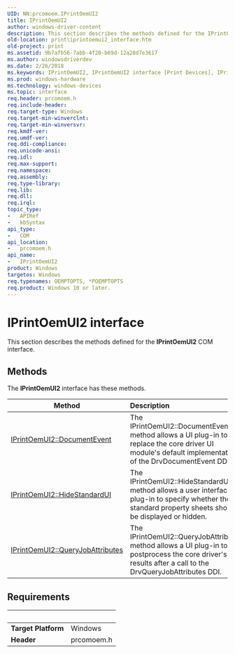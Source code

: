```yaml
---
UID: NN:prcomoem.IPrintOemUI2
title: IPrintOemUI2
author: windows-driver-content
description: This section describes the methods defined for the IPrintOemUI2 COM interface.
old-location: print\iprintoemui2_interface.htm
old-project: print
ms.assetid: 9b7afb56-7abb-4f20-b69d-12a28d7e3617
ms.author: windowsdriverdev
ms.date: 2/26/2018
ms.keywords: IPrintOemUI2, IPrintOemUI2 interface [Print Devices], IPrintOemUI2 interface [Print Devices], described, prcomoem/IPrintOemUI2, print.iprintoemui2_interface, print_unidrv-pscript_ui_838f6394-df99-4045-9059-6ff480212733.xml
ms.prod: windows-hardware
ms.technology: windows-devices
ms.topic: interface
req.header: prcomoem.h
req.include-header: 
req.target-type: Windows
req.target-min-winverclnt: 
req.target-min-winversvr: 
req.kmdf-ver: 
req.umdf-ver: 
req.ddi-compliance: 
req.unicode-ansi: 
req.idl: 
req.max-support: 
req.namespace: 
req.assembly: 
req.type-library: 
req.lib: 
req.dll: 
req.irql: 
topic_type:
-	APIRef
-	kbSyntax
api_type:
-	COM
api_location:
-	prcomoem.h
api_name:
-	IPrintOemUI2
product: Windows
targetos: Windows
req.typenames: OEMPTOPTS, *POEMPTOPTS
req.product: Windows 10 or later.
---
```


# IPrintOemUI2 interface

This section describes the methods defined for the <b>IPrintOemUI2</b> COM interface.

## Methods

<p>The <b>IPrintOemUI2</b> interface has these methods.</p>

| Method | Description |
| ---- |:---- |
| [IPrintOemUI2::DocumentEvent](nf-prcomoem-iprintoemui2-documentevent.md) | The IPrintOemUI2::DocumentEvent method allows a UI plug-in to replace the core driver UI module's default implementation of the DrvDocumentEvent DDI. |
| [IPrintOemUI2::HideStandardUI](nf-prcomoem-iprintoemui2-hidestandardui.md) | The IPrintOemUI2::HideStandardUI method allows a user interface plug-in to specify whether the standard property sheets should be displayed or hidden. |
| [IPrintOemUI2::QueryJobAttributes](nf-prcomoem-iprintoemui2-queryjobattributes.md) | The IPrintOemUI2::QueryJobAttributes method allows a UI plug-in to postprocess the core driver's results after a call to the DrvQueryJobAttributes DDI. |


## Requirements
| &nbsp; | &nbsp; |
| ---- |:---- |
| **Target Platform** | Windows |
| **Header** | prcomoem.h |